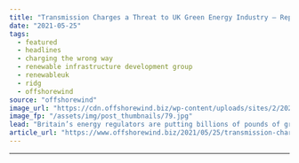 ```yaml
---
title: "Transmission Charges a Threat to UK Green Energy Industry – Report"
date: "2021-05-25"
tags: 
  - featured
  - headlines
  - charging the wrong way
  - renewable infrastructure development group
  - renewableuk
  - ridg
  - offshorewind
source: "offshorewind"
image_url: "https://cdn.offshorewind.biz/wp-content/uploads/sites/2/2021/05/25104003/Transmission-Charges-a-Threat-to-UK-Green-Energy-Industry.jpg"
image_fp: "/assets/img/post_thumbnails/79.jpg"
lead: "Britain’s energy regulators are putting billions of pounds of green infrastructure investment at risk"
article_url: "https://www.offshorewind.biz/2021/05/25/transmission-charges-a-threat-to-uk-green-energy-industry-report/"
---
```


---
